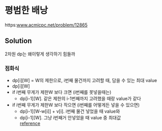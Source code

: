# 평범한 배낭
https:www.acmicpc.net/problem/12865

## Solution
2차원 dp는 왜이렇게 생각하기 힘들까

### 점화식
- dp[i][W] = W의 제한으로, i번째 물건까지 고려할 때, 담을 수 있는 최대 value
- dp[i][W]
- if i번째 무게가 제한W 보다 크면 (i번째를 못넣을때는)
    - dp[i-1][W]. 같은 제한의 i-1번째까지 고려했을 때랑 value가 같다
- if i번째 무게가 제한W 보다 작으면 (i번째를 어떻게든 넣을 수 있으면)
    - dp[i-1][W-w[i]] + v[i]. i번째 물건 넣었을 때 value와
    - dp[i-1][W]. 그냥 i번째거 안넣었을 때 value 중 최대값  
[reference](https://gsmesie692.tistory.com/113)  
